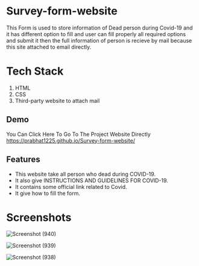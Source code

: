 # Survey-form-website
This Form is used to store information of Dead person during Covid-19 and it has different option to fill and user can fill properly all required options and submit it then the full information of person is recieve by mail because this site attached to email directly.

# Tech Stack
1. HTML
2. CSS
3. Third-party website to attach mail

## Demo
You Can Click Here To Go To The Project Website Directly  https://prabhat1225.github.io/Survey-form-website/

## Features
* This website take all person who dead during COVID-19.
* It also give INSTRUCTIONS AND GUIDELINES FOR COVID-19.
* It contains some official link related to Covid.
* It give how to fill the form.

# Screenshots
![Screenshot (940)](https://github.com/Prabhat1225/Survey-form-website/assets/107301804/2ea4c985-5ba2-483e-a306-a683a7eb10b7)

![Screenshot (939)](https://github.com/Prabhat1225/Survey-form-website/assets/107301804/db994cdc-2be3-48bc-87f9-8c91c351fadd)

![Screenshot (938)](https://github.com/Prabhat1225/Survey-form-website/assets/107301804/36a76e5e-a514-4373-89a2-36a5c9d0fdee)
